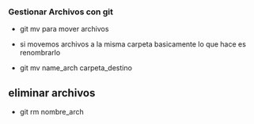 ### Gestionar Archivos con git

- git mv para mover archivos
- si movemos archivos a la misma carpeta basicamente lo que hace es renombrarlo

- git mv name_arch carpeta_destino

## eliminar archivos

- git rm nombre_arch
